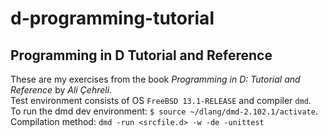 # d-programming-tutorial
## Programming in D Tutorial and Reference
These are my exercises from the book _Programming in D: Tutorial and Reference_ by _Ali Çehreli_.<br />
Test environment consists of OS `FreeBSD 13.1-RELEASE` and compiler `dmd`.<br />
To run the dmd dev environment: `$ source ~/dlang/dmd-2.102.1/activate`.
Compilation method: `dmd -run <srcfile.d> -w -de -unittest`
